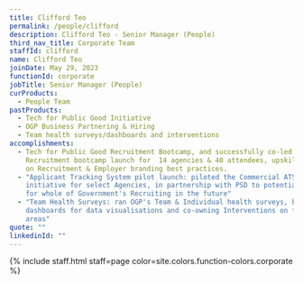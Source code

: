```yaml
---
title: Clifford Teo
permalink: /people/clifford
description: Clifford Teo - Senior Manager (People)
third_nav_title: Corporate Team
staffId: clifford
name: Clifford Teo
joinDate: May 29, 2023
functionId: corporate
jobTitle: Senior Manager (People)
curProducts:
  - People Team
pastProducts:
  - Tech for Public Good Initiative
  - OGP Business Partnering & Hiring
  - Team health surveys/dashboards and interventions
accomplishments:
  - Tech for Public Good Recruitment Bootcamp, and successfully co-led the TFPG
    Recruitment bootcamp launch for  14 agencies & 40 attendees, upskilling them
    on Recruitment & Employer branding best practices.
  - "Applicant Tracking System pilot launch: piloted the Commercial ATS
    initiative for select Agencies, in partnership with PSD to potentially scale
    for whole of Government's Recruiting in the future"
  - "Team Health Surveys: ran OGP's Team & Individual health surveys, built
    dashboards for data visualisations and co-owning Interventions on focus
    areas"
quote: ""
linkedinId: ""
---
```


{% include staff.html staff=page color=site.colors.function-colors.corporate %}
